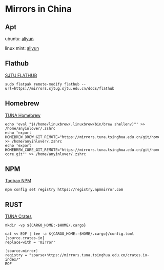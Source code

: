 # Mirrors in China

## Apt

ubuntu: [aliyun](http://mirrors.aliyun.com/ubuntu)

linux mint: [aliyun](https://mirrors.aliyun.com/linuxmint-packages)

## Flathub

[SJTU FLATHUB](https://mirrors.sjtug.sjtu.edu.cn/docs/flathub)

```sudo flatpak remote-modify flathub --url=https://mirrors.sjtug.sjtu.edu.cn/docs/flathub```

## Homebrew

[TUNA Homebrew](https://mirrors.tuna.tsinghua.edu.cn/help/homebrew/)

```shell
echo 'eval "$(/home/linuxbrew/.linuxbrew/bin/brew shellenv)"' >> /home/anyinlover/.zshrc
echo 'export HOMEBREW_BREW_GIT_REMOTE="https://mirrors.tuna.tsinghua.edu.cn/git/homebrew/brew.git"' >> /home/anyinlover/.zshrc
echo 'export HOMEBREW_CORE_GIT_REMOTE="https://mirrors.tuna.tsinghua.edu.cn/git/homebrew/homebrew-core.git"' >> /home/anyinlover/.zshrc
```

## NPM

[Taobao NPM](https://npmmirror.com/)

```shell
npm config set registry https://registry.npmmirror.com
```

## RUST

[TUNA Crates](https://mirrors.tuna.tsinghua.edu.cn/help/crates.io-index/)

```shell
mkdir -vp ${CARGO_HOME:-$HOME/.cargo}

cat << EOF | tee -a ${CARGO_HOME:-$HOME/.cargo}/config.toml
[source.crates-io]
replace-with = 'mirror'

[source.mirror]
registry = "sparse+https://mirrors.tuna.tsinghua.edu.cn/crates.io-index/"
EOF
```
